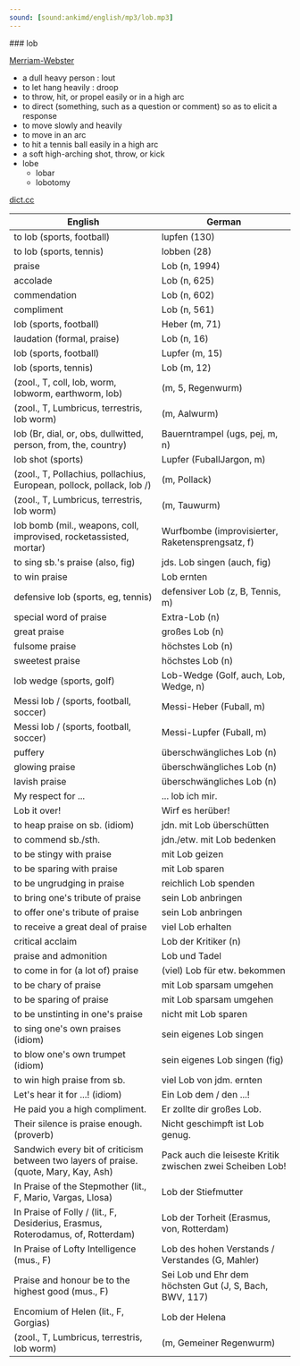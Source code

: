 ```yaml
---
sound: [sound:ankimd/english/mp3/lob.mp3]
---
```


\### lob

[Merriam-Webster](https://www.merriam-webster.com/dictionary/lob)

- a dull heavy person : lout
- to let hang heavily : droop
- to throw, hit, or propel easily or in a high arc
- to direct (something, such as a question or comment) so as to elicit a response
- to move slowly and heavily
- to move in an arc
- to hit a tennis ball easily in a high arc
- a soft high-arching shot, throw, or kick
- lobe
    - lobar
    - lobotomy

[dict.cc](https://www.dict.cc/lob)

| English        | German       |
| -------------- | ------------ |
| to lob (sports, football) | lupfen (130) |
| to lob (sports, tennis) | lobben (28) |
| praise | Lob (n, 1994) |
| accolade | Lob (n, 625) |
| commendation | Lob (n, 602) |
| compliment | Lob (n, 561) |
| lob (sports, football) | Heber (m, 71) |
| laudation (formal, praise) | Lob (n, 16) |
| lob (sports, football) | Lupfer (m, 15) |
| lob (sports, tennis) | Lob (m, 12) |
|  (zool., T, coll, lob, worm, lobworm, earthworm, lob) |  (m, 5, Regenwurm) |
|  (zool., T, Lumbricus, terrestris, lob worm) |  (m, Aalwurm) |
| lob (Br, dial, or, obs, dullwitted, person, from, the, country) | Bauerntrampel (ugs, pej, m, n) |
| lob shot (sports) | Lupfer (FuballJargon, m) |
|  (zool., T, Pollachius, pollachius, European, pollock, pollack, lob /) |  (m, Pollack) |
|  (zool., T, Lumbricus, terrestris, lob worm) |  (m, Tauwurm) |
| lob bomb (mil., weapons, coll, improvised, rocketassisted, mortar) | Wurfbombe (improvisierter, Raketensprengsatz, f) |
| to sing sb.'s praise (also, fig) | jds. Lob singen (auch, fig) |
| to win praise | Lob ernten |
| defensive lob (sports, eg, tennis) | defensiver Lob (z, B, Tennis, m) |
| special word of praise | Extra-Lob (n) |
| great praise | großes Lob (n) |
| fulsome praise | höchstes Lob (n) |
| sweetest praise | höchstes Lob (n) |
| lob wedge (sports, golf) | Lob-Wedge (Golf, auch, Lob, Wedge, n) |
| Messi lob / (sports, football, soccer) | Messi-Heber (Fuball, m) |
| Messi lob / (sports, football, soccer) | Messi-Lupfer (Fuball, m) |
| puffery | überschwängliches Lob (n) |
| glowing praise | überschwängliches Lob (n) |
| lavish praise | überschwängliches Lob (n) |
| My respect for ... | ... lob ich mir. |
| Lob it over! | Wirf es herüber! |
| to heap praise on sb. (idiom) | jdn. mit Lob überschütten |
| to commend sb./sth. | jdn./etw. mit Lob bedenken |
| to be stingy with praise | mit Lob geizen |
| to be sparing with praise | mit Lob sparen |
| to be ungrudging in praise | reichlich Lob spenden |
| to bring one's tribute of praise | sein Lob anbringen |
| to offer one's tribute of praise | sein Lob anbringen |
| to receive a great deal of praise | viel Lob erhalten |
| critical acclaim | Lob der Kritiker (n) |
| praise and admonition | Lob und Tadel |
| to come in for (a lot of) praise | (viel) Lob für etw. bekommen |
| to be chary of praise | mit Lob sparsam umgehen |
| to be sparing of praise | mit Lob sparsam umgehen |
| to be unstinting in one's praise | nicht mit Lob sparen |
| to sing one's own praises (idiom) | sein eigenes Lob singen |
| to blow one's own trumpet (idiom) | sein eigenes Lob singen (fig) |
| to win high praise from sb. | viel Lob von jdm. ernten |
| Let's hear it for ...! (idiom) | Ein Lob dem / den ...! |
| He paid you a high compliment. | Er zollte dir großes Lob. |
| Their silence is praise enough. (proverb) | Nicht geschimpft ist Lob genug. |
| Sandwich every bit of criticism between two layers of praise. (quote, Mary, Kay, Ash) | Pack auch die leiseste Kritik zwischen zwei Scheiben Lob! |
| In Praise of the Stepmother (lit., F, Mario, Vargas, Llosa) | Lob der Stiefmutter |
| In Praise of Folly / (lit., F, Desiderius, Erasmus, Roterodamus, of, Rotterdam) | Lob der Torheit (Erasmus, von, Rotterdam) |
| In Praise of Lofty Intelligence (mus., F) | Lob des hohen Verstands / Verstandes (G, Mahler) |
| Praise and honour be to the highest good (mus., F) | Sei Lob und Ehr dem höchsten Gut (J, S, Bach, BWV, 117) |
| Encomium of Helen (lit., F, Gorgias) | Lob der Helena |
|  (zool., T, Lumbricus, terrestris, lob worm) |  (m, Gemeiner Regenwurm) |
